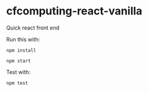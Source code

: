 # cfcomputing-react-vanilla

Quick react front end

Run this with:

```
npm install

npm start
```

Test with:

```
npm test
```
